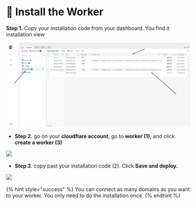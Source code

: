 # 🦾 Install the Worker

**Step 1.** Copy your installation code from your dashboard. You find it installation view

![](../../../.gitbook/assets/screenshot_3.png)

* **Step 2.** go on your **cloudflare account**, go to **worker \(1\),** and click **create a worker \(3\)**

![](../../../.gitbook/assets/cleanshot-2020-09-02-at-21.31.44-2x.png)

* **Step 3**. copy past your installation code \(2\). Click **Save and deploy.**

![](../../../.gitbook/assets/cleanshot-2020-09-02-at-21.32.11-2x.png)

{% hint style="success" %}
You can connect as many domains as you want to your worker. You only need to do the installation once.
{% endhint %}

